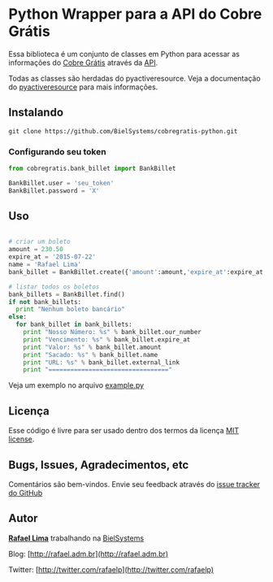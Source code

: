 # Python Wrapper para a API do Cobre Grátis

Essa biblioteca é um conjunto de classes em Python para acessar as informações do [Cobre Grátis](http://cobregratis.com.br) através da [API](https://github.com/BielSystems/cobregratis-api).

Todas as classes são herdadas do pyactiveresource. Veja a documentação do [pyactiveresource](https://code.google.com/p/pyactiveresource/) para mais informações.

## Instalando

    git clone https://github.com/BielSystems/cobregratis-python.git

### Configurando seu token

```python
from cobregratis.bank_billet import BankBillet

BankBillet.user = 'seu_token'
BankBillet.password = 'X'
```

## Uso

```python

# criar um boleto
amount = 230.50
expire_at = '2015-07-22'
name = 'Rafael Lima'
bank_billet = BankBillet.create({'amount':amount,'expire_at':expire_at,'name':name})

# listar todos os boletos
bank_billets = BankBillet.find()
if not bank_billets:
  print "Nenhum boleto bancário"
else:
  for bank_billet in bank_billets:
    print "Nosso Número: %s" % bank_billet.our_number
    print "Vencimento: %s" % bank_billet.expire_at
    print "Valor: %s" % bank_billet.amount
    print "Sacado: %s" % bank_billet.name
    print "URL: %s" % bank_billet.external_link
    print "================================="
```

Veja um exemplo no arquivo [example.py](https://github.com/BielSystems/cobregratis-python/blob/master/example.py)

## Licença

Esse código é livre para ser usado dentro dos termos da licença [MIT license](http://www.opensource.org/licenses/mit-license.php).

## Bugs, Issues, Agradecimentos, etc

Comentários são bem-vindos. Envie seu feedback através do [issue tracker do GitHub](http://github.com/BielSystems/cobregratis-python/issues)

## Autor

[**Rafael Lima**](http://github.com/rafaelp) trabalhando na [BielSystems](http://bielsystems.com.br)

Blog: [http://rafael.adm.br](http://rafael.adm.br)

Twitter: [http://twitter.com/rafaelp](http://twitter.com/rafaelp)